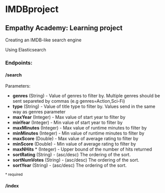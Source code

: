 # IMDBproject

## Empathy Academy: Learning project


Creating an IMDB-like search engine

Using Elasticsearch

### Endpoints:
#### /search 
Parameters:
- **genres** (String) - Value of genres to filter by. Multiple genres should be sent separeted by commas (e.g genres=Action,Sci-Fi)  
- **type** (String) - Value of title type to filter by. Values send in the same way as genres parameter 
- **maxYear** (Integer) - Max value of start year to filter by 
- **minYear** (Integer) - Min value of start year to filter by
- **maxMinutes** (Integer) - Max value of runtime minutes to filter by
- **minMinutes** (Integer) - Min value of runtime minutes to filter by
- **maxScore** (Double) - Max value of average rating to filter by
- **minScore** (Double) - Min value of average rating to filter by
- **maxNHits** * (Integer)  - Upper bound of the number of hits returned
- **sortRating** (String) - (asc/desc) The ordering of the sort. 
- **sortNumVotes** (String) - (asc/desc) The ordering of the sort. 
- **sortYear** (String) - (asc/desc) The ordering of the sort. 

<sub>* required </sub>

#### /index

